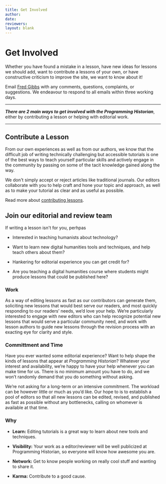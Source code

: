 ```yaml
---
title: Get Involved
author: 
date: 
reviewers: 
layout: blank
---
```


# Get Involved 
Whether you have found a mistake in a lesson, have new ideas for lessons we should add, want to contribute a lessons of your own, or have constructive criticism to improve the site, we want to know about it!

Email <a href="mailto:fwgibbs@gmail.com">Fred Gibbs</a> with any comments, questions, complaints, or suggestions.  We endeavour to respond to all emails within three working days.

-----
***There are 2 main ways to get involved with the _Programming Historian_***, either by contributing a lesson or helping with editorial work.

-----

## Contribute a Lesson
From our own experiences as well as from our authors, we know that the
difficult job of writing technically challenging but accessible
tutorials is one of the best ways to teach yourself particular skills
and actively engage in the community by passing on some of the tacit
knowledge gained along the way. 

We don't simply accept or reject articles like traditional journals. Our editors collaborate with you to help craft and hone your topic and approach, as well as to make your tutorial as clear and as useful as possible. 

Read more about [contributing lessons](submissions).


## Join our editorial and review team
If writing a lesson isn't for you, perhpas 

-   Interested in teaching humanists about technology?

-   Want to learn new digital humanities tools and techniques, and help
    teach others about them?

-   Hankering for editorial experience you can get credit for?

-   Are you teaching a digital humanities course where students might
    produce lessons that could be published here?


### Work
As a way of editing lessons as fast as our contributors can generate
them, soliciting new lessons that would best serve our readers, and most
quickly responding to our readers’ needs, we’d love your help. We’re
particularly interested to engage with new editors who can help
recognize potential new lessons that would serve a particular community
need, and work with lesson authors to guide new lessons through the
revision process with an exacting eye for clarity and style.

### Committment and Time
Have you ever wanted some editorial experience? Want to help shape the kinds of
lessons that appear at _Programming Historian_? Whatever your interest and
availability, we’re happy to have your help whenever you can make
time for us. There is no minimum amount you have to do, and we won’t
randomly demand that you do something without asking.

We’re not asking for a long-term or an intensive commitment. The workload
can be however little or much as you’d like. Our hope to is to establish
a pool of editors so that all new lessons can be edited, revised, and
published as fast as possible without any bottlenecks, calling on whomever is available at that time.

### Why

- **Learn:** Editing tutorials is a great way to learn about new tools and
techniques.

- **Visibility:** Your work as a editor/reviewer will be well publicized
at Programming Historian, so everyone will know how awesome you are.

- **Network:** Get to know people working on really cool stuff and
wanting to share it.

- **Karma:** Contribute to a good cause.